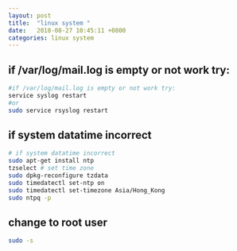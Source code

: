 ```yaml
---
layout: post
title:  "linux system "
date:   2018-08-27 10:45:11 +0800
categories: linux system
---
```

## if /var/log/mail.log is empty or not work try:
```bash
#if /var/log/mail.log is empty or not work try:
service syslog restart 
#or 
sudo service rsyslog restart
```
## if system datatime incorrect
```bash
# if system datatime incorrect
sudo apt-get install ntp
tzselect # set time zone
sudo dpkg-reconfigure tzdata
sudo timedatectl set-ntp on
sudo timedatectl set-timezone Asia/Hong_Kong
sudo ntpq -p
```
## change to root user
```bash
sudo -s
```